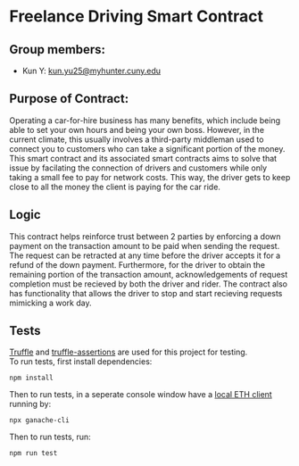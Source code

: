 # Freelance Driving Smart Contract

## Group members:

- Kun Y: kun.yu25@myhunter.cuny.edu

## Purpose of Contract:

Operating a car-for-hire business has many benefits, which include being able to set your own hours and being your own boss. However, in the current climate, this usually involves a third-party middleman used to connect you to customers who can take a significant portion of the money. This smart contract and its associated smart contracts aims to solve that issue by facilating the connection of drivers and customers while only taking a small fee to pay for network costs. This way, the driver gets to keep close to all the money the client is paying for the car ride.

## Logic

This contract helps reinforce trust between 2 parties by enforcing a down payment on the transaction amount to be paid when sending the request. The request can be retracted at any time before the driver accepts it for a refund of the down payment. Furthermore, for the driver to obtain the remaining portion of the transaction amount, acknowledgements of request completion must be recieved by both the driver and rider. The contract also has functionality that allows the driver to stop and start recieving requests mimicking a work day.

## Tests

[Truffle](https://www.trufflesuite.com/docs/truffle/overview) and [truffle-assertions](https://github.com/rkalis/truffle-assertions) are used for this project for testing.  
To run tests, first install dependencies:

```
npm install
```

Then to run tests, in a seperate console window have a [local ETH client](https://github.com/trufflesuite/ganache-cli) running by:

```
npx ganache-cli
```

Then to run tests, run:

```
npm run test
```
